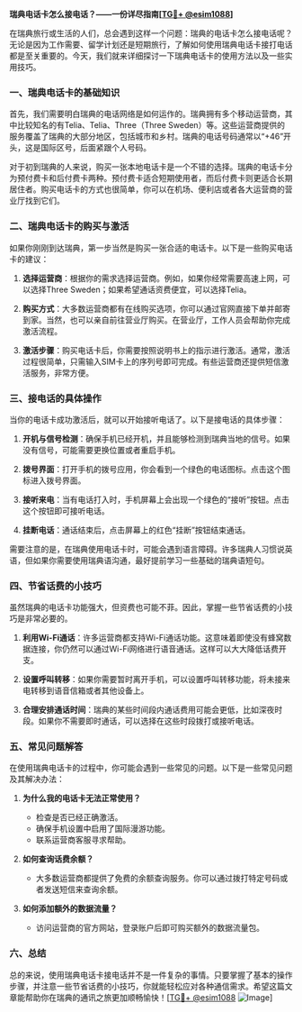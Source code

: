 **瑞典电话卡怎么接电话？——一份详尽指南[[TG💪+ @esim1088](https://t.me/s/esim1088)]**

在瑞典旅行或生活的人们，总会遇到这样一个问题：瑞典的电话卡怎么接电话呢？无论是因为工作需要、留学计划还是短期旅行，了解如何使用瑞典电话卡接打电话都是至关重要的。今天，我们就来详细探讨一下瑞典电话卡的使用方法以及一些实用技巧。

### 一、瑞典电话卡的基础知识

首先，我们需要明白瑞典的电话网络是如何运作的。瑞典拥有多个移动运营商，其中比较知名的有Telia、Telia、Three（Three Sweden）等。这些运营商提供的服务覆盖了瑞典的大部分地区，包括城市和乡村。瑞典的电话号码通常以“+46”开头，这是国际区号，后面紧跟个人号码。

对于初到瑞典的人来说，购买一张本地电话卡是一个不错的选择。瑞典的电话卡分为预付费卡和后付费卡两种。预付费卡适合短期使用者，而后付费卡则更适合长期居住者。购买电话卡的方式也很简单，你可以在机场、便利店或者各大运营商的营业厅找到它们。

### 二、瑞典电话卡的购买与激活

如果你刚刚到达瑞典，第一步当然是购买一张合适的电话卡。以下是一些购买电话卡的建议：

1. **选择运营商**：根据你的需求选择运营商。例如，如果你经常需要高速上网，可以选择Three Sweden；如果希望通话资费便宜，可以选择Telia。
   
2. **购买方式**：大多数运营商都有在线购买选项，你可以通过官网直接下单并邮寄到家。当然，也可以亲自前往营业厅购买。在营业厅，工作人员会帮助你完成激活流程。

3. **激活步骤**：购买电话卡后，你需要按照说明书上的指示进行激活。通常，激活过程很简单，只需输入SIM卡上的序列号即可完成。有些运营商还提供短信激活服务，非常方便。

### 三、接电话的具体操作

当你的电话卡成功激活后，就可以开始接听电话了。以下是接电话的具体步骤：

1. **开机与信号检测**：确保手机已经开机，并且能够检测到瑞典当地的信号。如果没有信号，可能需要更换位置或者重启手机。

2. **拨号界面**：打开手机的拨号应用，你会看到一个绿色的电话图标。点击这个图标进入拨号界面。

3. **接听来电**：当有电话打入时，手机屏幕上会出现一个绿色的“接听”按钮。点击这个按钮即可接听电话。

4. **挂断电话**：通话结束后，点击屏幕上的红色“挂断”按钮结束通话。

需要注意的是，在瑞典使用电话卡时，可能会遇到语言障碍。许多瑞典人习惯说英语，但如果你需要使用瑞典语沟通，最好提前学习一些基础的瑞典语短句。

### 四、节省话费的小技巧

虽然瑞典的电话卡功能强大，但资费也可能不菲。因此，掌握一些节省话费的小技巧是非常必要的。

1. **利用Wi-Fi通话**：许多运营商都支持Wi-Fi通话功能。这意味着即使没有蜂窝数据连接，你仍然可以通过Wi-Fi网络进行语音通话。这样可以大大降低话费开支。

2. **设置呼叫转移**：如果你需要暂时离开手机，可以设置呼叫转移功能，将未接来电转移到语音信箱或者其他设备上。

3. **合理安排通话时间**：瑞典的某些时间段内通话费用可能会更低，比如深夜时段。如果你不需要即时通话，可以选择在这些时段拨打或接听电话。

### 五、常见问题解答

在使用瑞典电话卡的过程中，你可能会遇到一些常见的问题。以下是一些常见问题及其解决办法：

1. **为什么我的电话卡无法正常使用？**
   - 检查是否已经正确激活。
   - 确保手机设置中启用了国际漫游功能。
   - 联系运营商客服寻求帮助。

2. **如何查询话费余额？**
   - 大多数运营商都提供了免费的余额查询服务。你可以通过拨打特定号码或者发送短信来查询余额。

3. **如何添加额外的数据流量？**
   - 访问运营商的官方网站，登录账户后即可购买额外的数据流量包。

### 六、总结

总的来说，使用瑞典电话卡接电话并不是一件复杂的事情。只要掌握了基本的操作步骤，并注意一些节省话费的小技巧，你就能轻松应对各种通信需求。希望这篇文章能帮助你在瑞典的通讯之旅更加顺畅愉快！[[TG💪+ @esim1088](https://t.me/s/esim1088) ![Image](https://i.postimg.cc/4NQfJmqS/Snipaste-2025-05-13-00-14-12.png)]